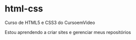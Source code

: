 # html-css
 Curso de HTML5 e CSS3 do CursoemVideo

 Estou aprendendo a criar sites e gerenciar meus repositórios 

